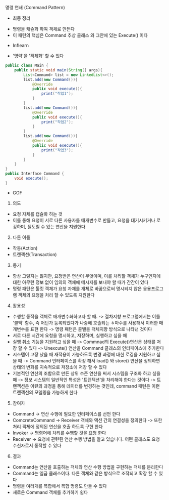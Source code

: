 명령 연쇄 (Command Pattern)
* 최종 정리
- 명령을 캐슐화 하여 객체로 만든다
- 이 패턴의 핵심은 Command 추상 클래스 와 그안에 있는 Execute() 이다

* Inflearn
- '명력'을 '객체화' 할 수 있다
```java
public class Main {
    public static void main(String[] args){
        List<Command> list = new LinkedList<>();
        list.add(new Command()){
            @Override
            public void execute(){
                print("작업1");
            }
        }
        list.add(new Command()){
            @Override
            public void execute(){
                print("작업2");
            }
        }
        list.add(new Command()){
            @Override
            public void execute(){
                print("작업3");
            }
        }
    }
}
public Interface Command {
    void execute();
}
```

* GOF
1. 의도 
- 요청 자체를 캡슐화 하는 것
- 이를 통해 요청이 서로 다른 사용자를 매개변수로 만들고, 요청을 대기시키거나 로깅하며, 될도릴 수 있는 연산을 지원한다

2. 다른 이름
- 작동(Action)
- 트랜잭션(Transaction)

3. 동기
- 항상 그렇지는 않지만, 요청받은 연산이 무엇이며, 이를 처리할 객체가 누구인지에 대한 아무런 정보 없이 임의의 객체에 메시지를 보내야
  할 때가 간간이 있다
- 명령 패턴은 툴킷 객체가 요청 자체를 개체로 바꿈으로써 명시되지 않은 응용프로그램 객체의 요청을 처리 할 수 있도록 지원한다

4. 활용성
- 수행할 동작을 객체로 매개변수화하고자 할 때.
    -> 절차지향 프로그램에서는 이를 '콜백' 함수, 즉 어딘가 등록되었다가 나중에 호출되는 ㅎ마수를 사용해서 이러한 매개변수를 표현 한다
    -> 명령 패턴은 콜밸을 객체지향 방식으로 나타낸 것이다
- 서로 다른 시간에 요청을 명시하고, 저장하며, 실행하고 싶을 때
- 실행 취소 기능을 지원하고 싶을 때
    -> Commnad의 Execute()연산은 상태를 저장 할 수 있다
    -> Unexcute() 연산을 Command 클래스의 인터페이스에 추가한다
- 시스템이 고장 났을 때 재적용이 가능하도록 변경 과정에 대한 로깅을 지원하고 싶을 때
    -> Command 인터페이스를 확장 해서 load() 와 store() 연산을 정의하면 상태의 변화를 지속적으로 저장소에 저장 할 수 있다
- 기본적인 연산의 조합으로 만든 상위 수준 연산을 써서 시스템을 구조화 하고 싶을 때
    -> 정보 시스템의 일반적인 특성은 '트랜잭션'을 처리해야 한다는 것이다
    -> 트랜잭션은 이련의 과정을 통해 데이터를 변경하는 것인데, command 패턴은 이런 트랜잭션의 모델링을 가능하게 한다

5. 참여자
- Command
    -> 연산 수행에 필요한 인터페이스를 선언 한다
- ComcreteCommand 
    -> Receiver 객체와 액션 간의 연결성을 정의한다
    -> 또한 처리 객체에 정의된 연산을 호출 하도록 구현 한다
- Invoker
    -> 명령어에 처리를 수행할 것을 요청 한다
- Receiver
    -> 요청에 관련된 연산 수행 방법을 알고 있습니다. 어떤 클래스도 요청 수신자로서 동작할 수 있다

6. 결과
- Command는 연산을 호출하는 객체와 연산 수행 방법을 구현하는 객체를 분리한다
- Command는 일급 클래스이다. 다른 객체와 같은 방식으로 조작되고 확장 할 수 있다
- 명령을 여러개를 복합해서 복합 명령도 만들 수 있다
- 새로운 Command 객체를 추가하기 쉽다